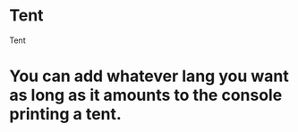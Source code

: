 # Tent
Tent
# You can add whatever lang you want as long as it amounts to the console printing a tent. 
